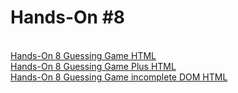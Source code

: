 <h1>Hands-On #8</h1>
 <br>
<a href="https://nighthawk-real.github.io/cis-2013-programs/hands-on-8/GuessingGame.html">Hands-On 8 Guessing Game HTML</a>
<br>
<a href="https://nighthawk-real.github.io/cis-2013-programs/hands-on-8/GuessingGameExtra.html">Hands-On 8 Guessing Game Plus HTML</a>
<br>
<a href="https://nighthawk-real.github.io/cis-2013-programs/hands-on-8/GuessGamingDOM/GuessingGameDOM.html">Hands-On 8 Guessing Game incomplete DOM HTML</a>
<br>